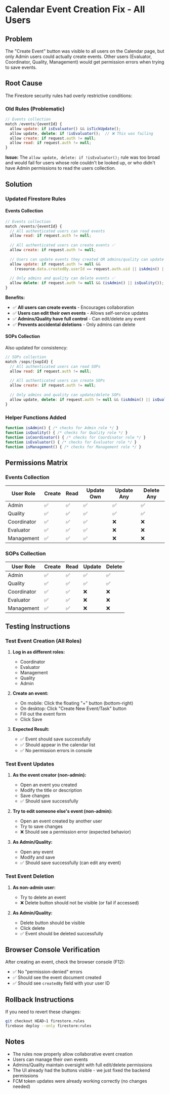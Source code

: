# Calendar Event Creation Fix - All Users

## Problem
The "Create Event" button was visible to all users on the Calendar page, but only Admin users could actually create events. Other users (Evaluator, Coordinator, Quality, Management) would get permission errors when trying to save events.

## Root Cause
The Firestore security rules had overly restrictive conditions:

### Old Rules (Problematic)
```javascript
// Events collection
match /events/{eventId} {
  allow update: if isEvaluator() && isTickUpdate();
  allow update, delete: if !isEvaluator();  // ❌ This was failing
  allow create: if request.auth != null;
  allow read: if request.auth != null;
}
```

**Issue:** The `allow update, delete: if !isEvaluator();` rule was too broad and would fail for users whose role couldn't be looked up, or who didn't have Admin permissions to read the users collection.

## Solution

### Updated Firestore Rules

#### Events Collection
```javascript
// Events collection
match /events/{eventId} {
  // All authenticated users can read events
  allow read: if request.auth != null;
  
  // All authenticated users can create events ✅
  allow create: if request.auth != null;
  
  // Users can update events they created OR admins/quality can update any ✅
  allow update: if request.auth != null && 
    (resource.data.createdBy.userId == request.auth.uid || isAdmin() || isQuality());
  
  // Only admins and quality can delete events ✅
  allow delete: if request.auth != null && (isAdmin() || isQuality());
}
```

**Benefits:**
- ✅ **All users can create events** - Encourages collaboration
- ✅ **Users can edit their own events** - Allows self-service updates
- ✅ **Admins/Quality have full control** - Can edit/delete any event
- ✅ **Prevents accidental deletions** - Only admins can delete

#### SOPs Collection
Also updated for consistency:
```javascript
// SOPs collection
match /sops/{sopId} {
  // All authenticated users can read SOPs
  allow read: if request.auth != null;
  
  // All authenticated users can create SOPs
  allow create: if request.auth != null;
  
  // Only admins and quality can update/delete SOPs
  allow update, delete: if request.auth != null && (isAdmin() || isQuality());
}
```

### Helper Functions Added
```javascript
function isAdmin() { /* checks for Admin role */ }
function isQuality() { /* checks for Quality role */ }
function isCoordinator() { /* checks for Coordinator role */ }
function isEvaluator() { /* checks for Evaluator role */ }
function isManagement() { /* checks for Management role */ }
```

## Permissions Matrix

### Events Collection

| User Role    | Create | Read | Update Own | Update Any | Delete Any |
|--------------|--------|------|------------|------------|------------|
| Admin        | ✅     | ✅   | ✅         | ✅         | ✅         |
| Quality      | ✅     | ✅   | ✅         | ✅         | ✅         |
| Coordinator  | ✅     | ✅   | ✅         | ❌         | ❌         |
| Evaluator    | ✅     | ✅   | ✅         | ❌         | ❌         |
| Management   | ✅     | ✅   | ✅         | ❌         | ❌         |

### SOPs Collection

| User Role    | Create | Read | Update | Delete |
|--------------|--------|------|--------|--------|
| Admin        | ✅     | ✅   | ✅     | ✅     |
| Quality      | ✅     | ✅   | ✅     | ✅     |
| Coordinator  | ✅     | ✅   | ❌     | ❌     |
| Evaluator    | ✅     | ✅   | ❌     | ❌     |
| Management   | ✅     | ✅   | ❌     | ❌     |

## Testing Instructions

### Test Event Creation (All Roles)

1. **Log in as different roles:**
   - Coordinator
   - Evaluator
   - Management
   - Quality
   - Admin

2. **Create an event:**
   - On mobile: Click the floating "+" button (bottom-right)
   - On desktop: Click "Create New Event/Task" button
   - Fill out the event form
   - Click Save

3. **Expected Result:**
   - ✅ Event should save successfully
   - ✅ Should appear in the calendar list
   - ✅ No permission errors in console

### Test Event Updates

1. **As the event creator (non-admin):**
   - Open an event you created
   - Modify the title or description
   - Save changes
   - ✅ Should save successfully

2. **Try to edit someone else's event (non-admin):**
   - Open an event created by another user
   - Try to save changes
   - ❌ Should see a permission error (expected behavior)

3. **As Admin/Quality:**
   - Open any event
   - Modify and save
   - ✅ Should save successfully (can edit any event)

### Test Event Deletion

1. **As non-admin user:**
   - Try to delete an event
   - ❌ Delete button should not be visible (or fail if accessed)

2. **As Admin/Quality:**
   - Delete button should be visible
   - Click delete
   - ✅ Event should be deleted successfully

## Browser Console Verification

After creating an event, check the browser console (F12):
- ✅ No "permission-denied" errors
- ✅ Should see the event document created
- ✅ Should see `createdBy` field with your user ID

## Rollback Instructions

If you need to revert these changes:

```bash
git checkout HEAD~1 firestore.rules
firebase deploy --only firestore:rules
```

## Notes

- The rules now properly allow collaborative event creation
- Users can manage their own events
- Admins/Quality maintain oversight with full edit/delete permissions
- The UI already had the buttons visible - we just fixed the backend permissions
- FCM token updates were already working correctly (no changes needed)
